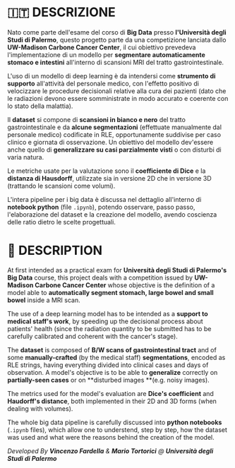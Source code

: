 # 🇮🇹 DESCRIZIONE

Nato come parte dell'esame del corso di **Big Data** presso **l'Università degli Studi di Palermo**, questo progetto parte da una competizione lanciata dallo **UW-Madison Carbone Cancer Center**, il cui obiettivo prevedeva l'implementazione di un modello per **segmentare automaticamente stomaco e intestini** all'interno di scansioni MRI del tratto gastrointestinale. 

L'uso di un modello di deep learning è da intendersi come **strumento di supporto** all'attività del personale medico, con l'effetto positivo di velocizzare le procedure decisionali relative alla cura dei pazienti (dato che le radiazioni devono essere somministrate in modo accurato e coerente con lo stato della malattia).

Il **dataset** si compone di **scansioni in bianco e nero** del tratto gastrointestinale e da **alcune segmentazioni** (effettuate manualmente dal personale medico) codificate in RLE, opportunamente suddivise per caso clinico e giornata di osservazione. Un obiettivo del modello dev'essere anche quello di **generalizzare su casi parzialmente visti** o con disturbi di varia natura.

Le metriche usate per la valutazione sono il **coefficiente di Dice** e la **distanza di Hausdorff**, utilizzate sia in versione 2D che in versione 3D (trattando le scansioni come volumi).

L'intera pipeline per i big data è discussa nel dettaglio all'interno di **notebook python** (file `.ipynb`), potendo osservare, passo passo, l'elaborazione del dataset e la creazione del modello, avendo coscienza delle ratio dietro le scelte progettuali.

# 🏴󠁧󠁢󠁥󠁮󠁧󠁿 DESCRIPTION

At first intended as a practical exam for **Università degli Studi di Palermo's Big Data** course, this project deals with a competition issued by **UW-Madison Carbone Cancer Center** whose objective is the definition of a model able to **automatically segment stomach, large bowel and small bowel** inside a MRI scan.

The use of a deep learning model has to be intended as a **support to medical staff's work**, by speeding up the decisional process about patients' health (since the radiation quantity to be submitted has to be carefully calibrated and coherent with the cancer's stage).

The **dataset** is composed of **B/W scans of gastrointestinal tract** and of some **manually-crafted** (by the medical staff) **segmentations**, encoded as RLE strings, having everything divided into clinical cases and days of observation. A model's objective is to be able to **generalize** correctly on **partially-seen cases** or on **disturbed images **(e.g. noisy images).

The metrics used for the model's evaluation are **Dice's coefficient** and **Haudorff's distance**, both implemented in their 2D and 3D forms (when dealing with volumes).

The whole big data pipeline is carefully discussed into **python notebooks** (`.ipynb` files), which allow one to understend, step by step, how the dataset was used and what were the reasons behind the creation of the model.

*Developed By **Vincenzo Fardella** & **Mario Tortorici** @ **Università degli Studi di Palermo***

